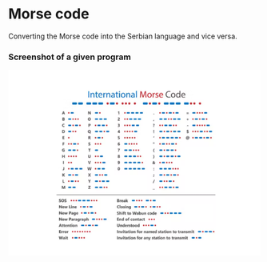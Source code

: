 # Morse code 

Converting the Morse code into the Serbian language and vice versa.
### Screenshot of a given program
 ![Screenshot of a given program](https://github.com/stojanovicljubinko/morsecode/blob/main/morsecode.png)
